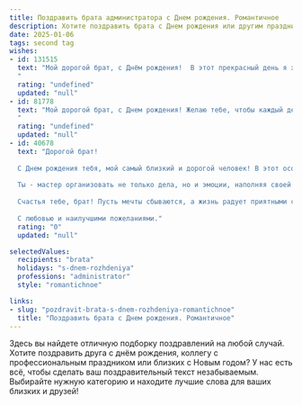 ```yaml
---
title: Поздравить брата администратора c Днем рождения. Романтичное
description: Хотите поздравить брата c Днем рождения или другим праздником? Наш ИИ создаст незабываемое поздравление, а вы обязательно выделитесь среди других.  
date: 2025-01-06
tags: second tag
wishes:
- id: 131515
  text: "Мой дорогой брат, с Днём рождения!  В этот прекрасный день я хочу сказать тебе, что ты – не просто мой брат, но и мой самый верный друг, моя опора и надежда. Твоя забота и доброта согревают меня, словно лучи солнца.  Пусть твоя жизнь, как и твоя работа администратора, будет организованной, но полной ярких, незабываемых моментов, любви и счастья.  Я желаю тебе океан нежности,  безграничного вдохновения и исполнения всех самых заветных желаний. Пусть каждый день будет полон радости и света!  Я люблю тебя!
  "
  rating: "undefined"
  updated: "null"
- id: 81778
  text: "Мой дорогой брат, с Днем рождения! Желаю тебе, чтобы каждый день твоей жизни был наполнен яркими красками, как твои таланты, и чтобы твоё сердце всегда было открытым для новых, прекрасных возможностей. Пусть твоё администраторское дело процветает, а каждый день приносит тебе вдохновение и удовлетворение
  "
  rating: "undefined"
  updated: "null"
- id: 40678
  text: "Дорогой брат!
  
  С Днем рождения тебя, мой самый близкий и дорогой человек! В этот особенный день хочу пожелать тебе не просто успехов в твоей профессии администратора, но и радости в каждом мгновении жизни. Пусть твои дни будут наполнены яркими впечатлениями, а в сердце всегда живет любовь и гармония.
  
  Ты - мастер организовать не только дела, но и эмоции, наполняя своей энергией окружающих. Желаю, чтобы каждый твой день был полон вдохновения и творческих идей, а любимые люди всегда были рядом, поддерживая и вдохновляя.
  
  Счастья тебе, брат! Пусть мечты сбываются, а жизнь радует приятными сюрпризами. Ты заслуживаешь только самого лучшего!
  
  С любовью и наилучшими пожеланиями."
  rating: "0"
  updated: "null"

selectedValues:
  recipients: "brata"
  holidays: "s-dnem-rozhdeniya"
  professions: "administrator"
  style: "romantichnoe"

links:
- slug: "pozdravit-brata-s-dnem-rozhdeniya-romantichnoe"
  title: "Поздравить брата c Днем рождения. Романтичное"
---
```


Здесь вы найдете отличную подборку поздравлений на любой случай. 
Хотите поздравить друга с днём рождения, коллегу с профессиональным праздником или близких с Новым годом? У нас есть всё, чтобы сделать ваш поздравительный текст незабываемым. Выбирайте нужную категорию и находите лучшие слова для ваших близких и друзей!
